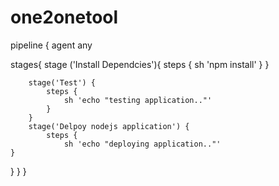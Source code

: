 # one2onetool
pipeline {
    agent any 

stages{
        stage ('Install Dependcies'){
         steps {
            sh 'npm install' 
}
        }
    
        stage('Test') { 
            steps {
                sh 'echo "testing application.."'
            }
        }
        stage('Delpoy nodejs application') { 
            steps {
                sh 'echo "deploying application.."'
    }
}
}
}
